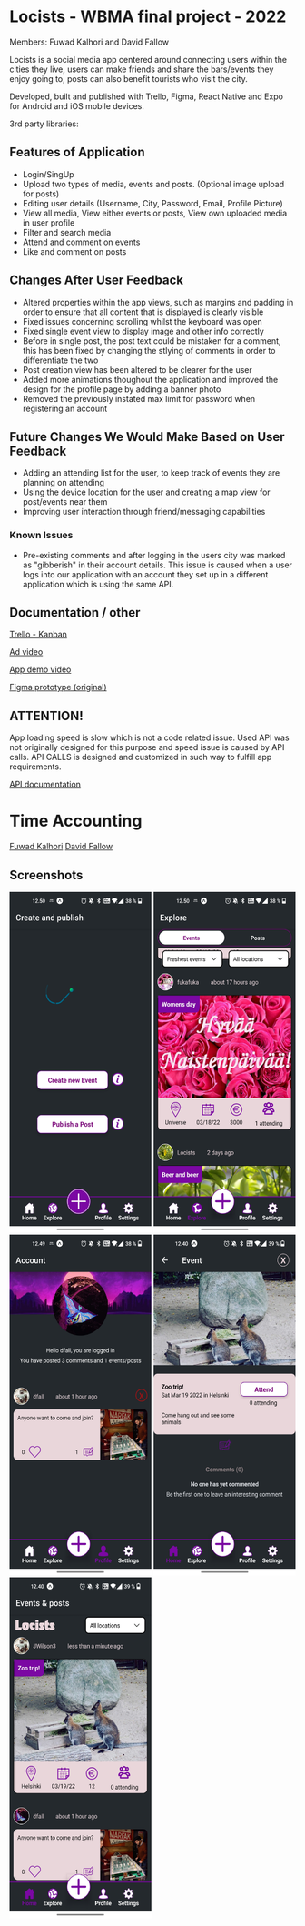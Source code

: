 # Locists - WBMA final project - 2022
Members: Fuwad Kalhori and  David Fallow

Locists is a social media app centered around connecting users within the cities they live, users can make friends and share the bars/events they enjoy going to, posts can also benefit tourists who visit the city.

Developed, built and published with Trello, Figma, React Native and Expo for Android and iOS mobile devices.

3rd party libraries:

## Features of Application
- Login/SingUp
- Upload two types of media, events and posts. (Optional image upload for posts)
- Editing user details (Username, City, Password, Email, Profile Picture)
- View all media, View either events or posts, View own uploaded media in user profile
- Filter and search media
- Attend and comment on events
- Like and comment on posts

## Changes After User Feedback

- Altered properties within the app views, such as margins and padding in order to ensure that all content that is displayed is clearly visible
- Fixed issues concerning scrolling whilst the keyboard was open
- Fixed single event view to display image and other info correctly
- Before in single post, the post text could be mistaken for a comment, this has been fixed by changing the stlying of comments in order to differentiate the two
- Post creation view has been altered to be clearer for the user
- Added more animations thoughout the application and improved the design for the profile page by adding a banner photo
- Removed the previously instated max limit for password when registering an account

## Future Changes We Would Make Based on User Feedback
- Adding an attending list for the user, to keep track of events they are planning on attending
- Using the device location for the user and creating a map view for post/events near them
- Improving user interaction through friend/messaging capabilities

### Known Issues
- Pre-existing comments and after logging in the users city was marked as "gibberish" in their account details. This issue is caused when a user logs into our application with an account they set up in a different application which is using the same API.

## Documentation / other

[Trello - Kanban](https://trello.com/b/ncliokcT/local-social-media-locists)

[Ad video](https://www.youtube.com/watch?v=562t53vidhQ)

[App demo video](https://users.metropolia.fi/~fuwadk/WBMA/app-demo.mov)

[Figma prototype (original)](https://www.figma.com/file/EK3ip251gHwOp1nJYMYION/Locists-Prototype?node-id=0%3A1)

## ATTENTION!
App loading speed is slow which is not a code related issue. 
Used API was not originally designed for this purpose and speed issue is caused by API calls.
API CALLS is designed and customized in such way to fulfill app requirements.

[API documentation](https://media.mw.metropolia.fi/wbma/docs/#api-Media-GetSpecificMediaFile)

# Time Accounting
[Fuwad Kalhori](#)
[David Fallow](#)

## Screenshots

<img src="./screenshots/ScreenShot1.jpg" width="250" height="600"> <img src="./screenshots/ScreenShot2.jpg" width="250" height="600"> <img src="./screenshots/ScreenShot3.jpg" width="250" height="600"> 
<img src="./screenshots/ScreenShot4.jpg" width="250" height="600"> <img src="./screenshots/ScreenShot5.jpg" width="250" height="600">
